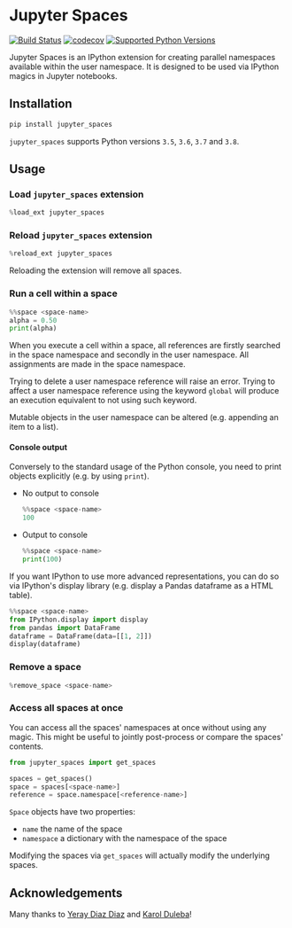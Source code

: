 # Jupyter Spaces

[![Build Status](https://travis-ci.com/davidesarra/jupyter_spaces.svg?branch=master)](https://travis-ci.com/davidesarra/jupyter_spaces)
[![codecov](https://codecov.io/gh/davidesarra/jupyter_spaces/branch/master/graph/badge.svg)](https://codecov.io/gh/davidesarra/jupyter_spaces)
[![Supported Python Versions](https://img.shields.io/pypi/pyversions/jupyter_spaces.svg)](https://pypi.org/project/jupyter_spaces/)

Jupyter Spaces is an IPython extension for creating parallel namespaces
available within the user namespace. It is designed to be used via IPython
magics in Jupyter notebooks.

## Installation

```bash
pip install jupyter_spaces
```

`jupyter_spaces` supports Python versions `3.5`, `3.6`, `3.7` and `3.8`.

## Usage

### Load `jupyter_spaces` extension

```python
%load_ext jupyter_spaces
```

### Reload `jupyter_spaces` extension

```python
%reload_ext jupyter_spaces
```

Reloading the extension will remove all spaces.

### Run a cell within a space

```python
%%space <space-name>
alpha = 0.50
print(alpha)
```

When you execute a cell within a space, all references are firstly searched in
the space namespace and secondly in the user namespace. All assignments are
made in the space namespace.

Trying to delete a user namespace reference will raise an error. Trying to
affect a user namespace reference using the keyword `global` will produce an
execution equivalent to not using such keyword.

Mutable objects in the user namespace can be altered (e.g. appending an item
to a list).

#### Console output

Conversely to the standard usage of the Python console, you need to print
objects explicitly (e.g. by using `print`).

- No output to console
    ```python
    %%space <space-name>
    100
    ```
- Output to console
    ```python
    %%space <space-name>
    print(100)
    ```

If you want IPython to use more advanced representations, you can do so via
IPython's display library (e.g. display a Pandas dataframe as a HTML table).

```python
%%space <space-name>
from IPython.display import display
from pandas import DataFrame
dataframe = DataFrame(data=[[1, 2]])
display(dataframe)
```

### Remove a space

```python
%remove_space <space-name>
```

### Access all spaces at once

You can access all the spaces' namespaces at once without using any magic.
This might be useful to jointly post-process or compare the spaces' contents.

```python
from jupyter_spaces import get_spaces

spaces = get_spaces()
space = spaces[<space-name>]
reference = space.namespace[<reference-name>]
```

`Space` objects have two properties:

- `name` the name of the space
- `namespace` a dictionary with the namespace of the space

Modifying the spaces via `get_spaces` will actually modify the underlying
spaces.

## Acknowledgements

Many thanks to [Yeray Diaz Diaz](https://github.com/yeraydiazdiaz) and
[Karol Duleba](https://github.com/mrfuxi)!
